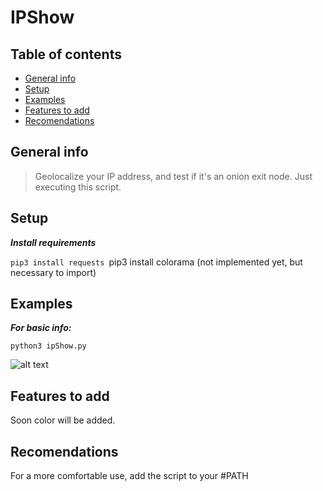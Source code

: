 # IPShow

## Table of contents
* [General info](#general-info)
* [Setup](#setup)
* [Examples](#Examples)
* [Features to add](#Features-to-add)
* [Recomendations](#Recomendations)



## General info
>Geolocalize your IP address, and test if it's an onion exit node. Just executing this script.


## Setup

***Install requirements***

`pip3 install requests
`pip3 install colorama (not implemented yet, but necessary to import)


## Examples

***For basic info:***

`python3 ipShow.py`

![alt text](https://i.imgur.com/XS1QxVF.png)

## Features to add

Soon color will be added.

## Recomendations

For a more comfortable use, add the script to your #PATH
